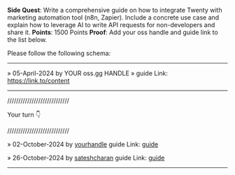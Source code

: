 **Side Quest**: Write a comprehensive guide on how to integrate Twenty with marketing automation tool (n8n, Zapier). Include a concrete use case and explain how to leverage AI to write API requests for non-developers and share it.
**Points**: 1500 Points
**Proof**: Add your oss handle and guide link to the list below.

Please follow the following schema:

---

» 05-April-2024 by YOUR oss.gg HANDLE » guide Link: https://link.to/content

---

////////////////////////////

Your turn 👇

////////////////////////////

» 02-October-2024 by [yourhandle](https://oss.gg/yourhandle) guide Link: [guide](https://twenty.com/)

» 26-October-2024 by [sateshcharan](https://oss.gg/sateshcharan) guide Link: [guide](https://dev.to/sateshcharan/supercharge-your-marketing-with-twentycrm-n8n-1hfd)

---
